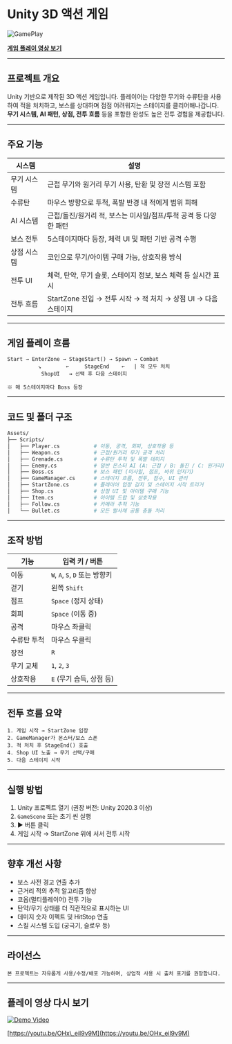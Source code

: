 # Unity 3D 액션 게임

![GamePlay](https://img.youtube.com/vi/OHx_eil9v9M/0.jpg)

[**게임 플레이 영상 보기**](https://youtu.be/OHx_eil9v9M)

---

## 프로젝트 개요

Unity 기반으로 제작된 3D 액션 게임입니다.
플레이어는 다양한 무기와 수류탄을 사용하여 적을 처치하고, 보스를 상대하며 점점 어려워지는 스테이지를 클리어해나갑니다.
**무기 시스템, AI 패턴, 상점, 전투 흐름** 등을 포함한 완성도 높은 전투 경험을 제공합니다.

---

## 주요 기능

| 시스템    | 설명                                            |
| ------ | --------------------------------------------- |
| 무기 시스템 | 근접 무기와 원거리 무기 사용, 탄환 및 장전 시스템 포함              |
| 수류탄    | 마우스 방향으로 투척, 폭발 반경 내 적에게 범위 피해                |
| AI 시스템 | 근접/돌진/원거리 적, 보스는 미사일/점프/투척 공격 등 다양한 패턴        |
| 보스 전투  | 5스테이지마다 등장, 체력 UI 및 패턴 기반 공격 수행               |
| 상점 시스템 | 코인으로 무기/아이템 구매 가능, 상호작용 방식                    |
| 전투 UI  | 체력, 탄약, 무기 슬롯, 스테이지 정보, 보스 체력 등 실시간 표시        |
| 전투 흐름  | StartZone 진입 → 전투 시작 → 적 처치 → 상점 UI → 다음 스테이지 |

---

## 게임 플레이 흐름

```
Start → EnterZone → StageStart() → Spawn → Combat
          ↘        ←     StageEnd    ←   | 적 모두 처치
           ShopUI   → 선택 후 다음 스테이지

※ 매 5스테이지마다 Boss 등장
```

---

## 코드 및 폴더 구조

```bash
Assets/
├── Scripts/
│   ├── Player.cs           # 이동, 공격, 회피, 상호작용 등
│   ├── Weapon.cs           # 근접/원거리 무기 공격 처리
│   ├── Grenade.cs          # 수류탄 투척 및 폭발 데미지
│   ├── Enemy.cs            # 일반 몬스터 AI (A: 근접 / B: 돌진 / C: 원거리)
│   ├── Boss.cs             # 보스 패턴 (미사일, 점프, 바위 던지기)
│   ├── GameManager.cs      # 스테이지 흐름, 전투, 점수, UI 관리
│   ├── StartZone.cs        # 플레이어 입장 감지 및 스테이지 시작 트리거
│   ├── Shop.cs             # 상점 UI 및 아이템 구매 기능
│   ├── Item.cs             # 아이템 드랍 및 상호작용
│   ├── Follow.cs           # 카메라 추적 기능
│   └── Bullet.cs           # 모든 발사체 공통 충돌 처리
```

---

## 조작 방법

| 기능     | 입력 키 / 버튼                 |
| ------ | ------------------------- |
| 이동     | `W`, `A`, `S`, `D` 또는 방향키 |
| 걷기     | 왼쪽 `Shift`                |
| 점프     | `Space` (정지 상태)           |
| 회피     | `Space` (이동 중)            |
| 공격     | 마우스 좌클릭                   |
| 수류탄 투척 | 마우스 우클릭                   |
| 장전     | `R`                       |
| 무기 교체  | `1`, `2`, `3`             |
| 상호작용   | `E` (무기 습득, 상점 등)         |

---

## 전투 흐름 요약

```text
1. 게임 시작 → StartZone 입장
2. GameManager가 몬스터/보스 스폰
3. 적 처치 후 StageEnd() 호출
4. Shop UI 노출 → 무기 선택/구매
5. 다음 스테이지 시작
```

---

## 실행 방법

1. Unity 프로젝트 열기 (권장 버전: Unity 2020.3 이상)
2. `GameScene` 또는 초기 씬 실행
3. ▶ 버튼 클릭
4. 게임 시작 → StartZone 위에 서서 전투 시작

---

## 향후 개선 사항

* 보스 사전 경고 연출 추가
* 근거리 적의 추적 알고리즘 향상
* 코옵(멀티플레이어) 전투 기능
* 탄약/무기 상태를 더 직관적으로 표시하는 UI
* 데미지 숫자 이펙트 및 HitStop 연출
* 스킬 시스템 도입 (궁극기, 슬로우 등)

---

## 라이선스

```
본 프로젝트는 자유롭게 사용/수정/배포 가능하며, 상업적 사용 시 출처 표기를 권장합니다.
```

---

## 플레이 영상 다시 보기

[![Demo Video](https://img.youtube.com/vi/OHx_eil9v9M/0.jpg)](https://youtu.be/OHx_eil9v9M)

[https://youtu.be/OHx\_eil9v9M](https://youtu.be/OHx_eil9v9M)
